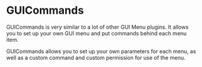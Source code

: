 # GUICommands

GUICommands is very similar to a lot of other GUI Menu plugins. It allows you to set up your own GUI menu and put commands behind each menu item.

GUICommands allows you to set up your own parameters for each menu, as well as a custom command and custom permission for use of the menu.
